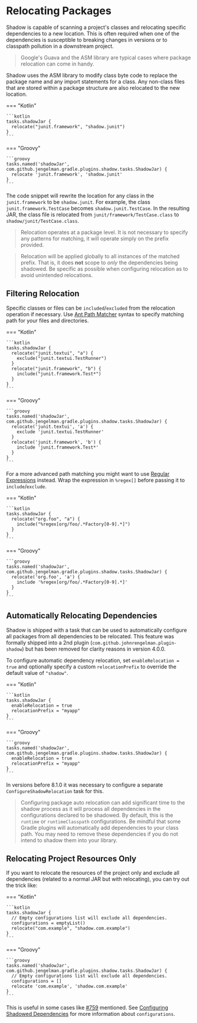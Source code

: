 # Relocating Packages

Shadow is capable of scanning a project's classes and relocating specific dependencies to a new location.
This is often required when one of the dependencies is susceptible to breaking changes in versions or
to classpath pollution in a downstream project.

> Google's Guava and the ASM library are typical cases where package relocation can come in handy.

Shadow uses the ASM library to modify class byte code to replace the package name and any import
statements for a class.
Any non-class files that are stored within a package structure are also relocated to the new location.

=== "Kotlin"

    ```kotlin
    tasks.shadowJar {
      relocate("junit.framework", "shadow.junit")
    }
    ```

=== "Groovy"

    ```groovy
    tasks.named('shadowJar', com.github.jengelman.gradle.plugins.shadow.tasks.ShadowJar) {
      relocate 'junit.framework', 'shadow.junit'
    }
    ```

The code snippet will rewrite the location for any class in the `junit.framework` to be `shadow.junit`.
For example, the class `junit.framework.TestCase` becomes `shadow.junit.TestCase`.
In the resulting JAR, the class file is relocated from `junit/framework/TestCase.class` to
`shadow/junit/TestCase.class`.

> Relocation operates at a package level.
> It is not necessary to specify any patterns for matching, it will operate simply on the prefix provided.

> Relocation will be applied globally to all instances of the matched prefix.
> That is, it does **not** scope to _only_ the dependencies being shadowed.
> Be specific as possible when configuring relocation as to avoid unintended relocations.

## Filtering Relocation

Specific classes or files can be `included`/`excluded` from the relocation operation if necessary. Use
[Ant Path Matcher](https://docs.spring.io/spring/docs/current/javadoc-api/org/springframework/util/AntPathMatcher.html)
syntax to specify matching path for your files and directories.

=== "Kotlin"

    ```kotlin
    tasks.shadowJar {
      relocate("junit.textui", "a") {
        exclude("junit.textui.TestRunner")
      }
      relocate("junit.framework", "b") {
        include("junit.framework.Test*")
      }
    }
    ```

=== "Groovy"

    ```groovy
    tasks.named('shadowJar', com.github.jengelman.gradle.plugins.shadow.tasks.ShadowJar) {
      relocate('junit.textui', 'a') {
        exclude 'junit.textui.TestRunner'
      }
      relocate('junit.framework', 'b') {
        include 'junit.framework.Test*'
      }
    }
    ```

For a more advanced path matching you might want to use [Regular Expressions](https://regexr.com/) instead. Wrap the
expression in `%regex[]` before passing it to `include`/`exclude`.

=== "Kotlin"

    ```kotlin
    tasks.shadowJar {
      relocate("org.foo", "a") {
        include("%regex[org/foo/.*Factory[0-9].*]")
      }
    }
    ```

=== "Groovy"

    ```groovy
    tasks.named('shadowJar', com.github.jengelman.gradle.plugins.shadow.tasks.ShadowJar) {
      relocate('org.foo', 'a') {
        include '%regex[org/foo/.*Factory[0-9].*]'
      }
    }
    ```

## Automatically Relocating Dependencies

Shadow is shipped with a task that can be used to automatically configure all packages from all dependencies to be
relocated. This feature was formally shipped into a 2nd plugin (`com.github.johnrengelman.plugin-shadow`) but has been
removed for clarity reasons in version 4.0.0.

To configure automatic dependency relocation, set `enableRelocation = true` and optionally specify a custom
`relocationPrefix` to override the default value of `"shadow"`.

=== "Kotlin"

    ```kotlin
    tasks.shadowJar {
      enableRelocation = true
      relocationPrefix = "myapp"
    }
    ```

=== "Groovy"

    ```groovy
    tasks.named('shadowJar', com.github.jengelman.gradle.plugins.shadow.tasks.ShadowJar) {
      enableRelocation = true
      relocationPrefix = "myapp"
    }
    ```

In versions before 8.1.0 it was necessary to configure a separate `ConfigureShadowRelocation` task for this.

> Configuring package auto relocation can add significant time to the shadow process as it will process all dependencies
> in the configurations declared to be shadowed. By default, this is the `runtime` or `runtimeClasspath` configurations.
> Be mindful that some Gradle plugins will automatically add dependencies to your class path. You may need to remove these
> dependencies if you do not intend to shadow them into your library.

## Relocating Project Resources Only

If you want to relocate the resources of the project only and exclude all dependencies (related to a normal JAR but with
relocating), you can try out the trick like:

=== "Kotlin"

    ```kotlin
    tasks.shadowJar {
      // Empty configurations list will exclude all dependencies.
      configurations = emptyList()
      relocate("com.example", "shadow.com.example")
    }
    ```

=== "Groovy"

    ```groovy
    tasks.named('shadowJar', com.github.jengelman.gradle.plugins.shadow.tasks.ShadowJar) {
      // Empty configurations list will exclude all dependencies.
      configurations = []
      relocate 'com.example', 'shadow.com.example'
    }
    ```

This is useful in some cases like [#759](https://github.com/GradleUp/shadow/issues/759) mentioned. See
[Configuring Shadowed Dependencies](../dependencies/README.md) for more information about `configurations`.
